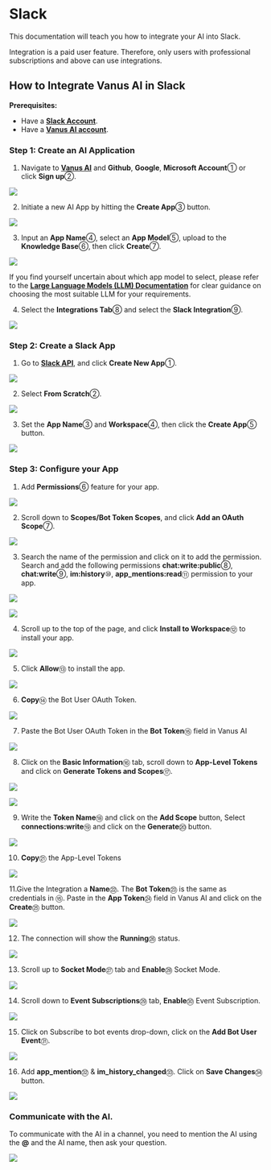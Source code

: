 # Slack

This documentation will teach you how to integrate your AI into Slack.

Integration is a paid user feature. Therefore, only users with professional subscriptions and above can use integrations.

## How to Integrate Vanus AI in Slack

**Prerequisites:**

- Have a **[Slack Account](https://slack.com)**.
- Have a **[Vanus AI account](https://ai.vanus.ai)**.

### Step 1: Create an AI Application

1. Navigate to **[Vanus AI](https://ai.vanus.ai)** and **Github**, **Google**, **Microsoft Account**① or click **Sign up**②.

![](images/integration_slack_1.webp)

2. Initiate a new AI App by hitting the **Create App**③ button.

![](images/integration_slack_2.webp)

3. Input an **App Name**④, select an **App Model**⑤, upload to the **Knowledge Base**⑥, then click **Create**⑦.

![](images/integration_slack_3.webp)

If you find yourself uncertain about which app model to select, please refer to the [**Large Language Models (LLM) Documentation**](https://docs.vanus.ai/vanus-ai/beginning/large-language-models/) for clear guidance on choosing the most suitable LLM for your requirements.

4. Select the **Integrations Tab**⑧ and select the **Slack Integration**⑨.

![](images/integration_slack_4.webp)


### Step 2: Create a Slack App

1. Go to **[Slack API](https://api.slack.com/apps)**, and click **Create New App**①.

![](images/integration_slack_5.webp)

2. Select **From Scratch**②.

![](images/integration_slack_6.webp)

3. Set the **App Name**③ and **Workspace**④, then click the **Create App**⑤ button.

![](images/integration_slack_7.webp)

### Step 3: Configure your App

1. Add **Permissions**⑥ feature for your app.

![](images/integration_slack_8.webp)

2. Scroll down to **Scopes/Bot Token Scopes**, and click **Add an OAuth Scope**⑦.

![](images/integration_slack_9.webp)

3. Search the name of the permission and click on it to add the permission. Search and add the following permissions **chat:write:public**⑧, **chat:write**⑨, **im:history**⑩, **app_mentions:read**⑪ permission to your app.

![](images/integration_slack_27.webp)

![](images/integration_slack_10.webp)

4. Scroll up to the top of the page, and click **Install to Workspace**⑫ to install your app.

![](images/integration_slack_11.webp)

5. Click **Allow**⑬ to install the app.

![](images/integration_slack_12.webp)

6. **Copy**⑭ the Bot User OAuth Token.

![](images/integration_slack_13.webp)

7. Paste the Bot User OAuth Token in the **Bot Token**⑮ field in Vanus AI

![](images/integration_slack_14.webp)

8. Click on the **Basic Information**⑯ tab, scroll down to **App-Level Tokens** and click on **Generate Tokens and Scopes**⑰.

![](images/integration_slack_26.webp)

![](images/integration_slack_15.webp)

9. Write the **Token Name**⑱ and click on the **Add Scope** button, Select **connections:write**⑲ and click on the **Generate**⑳ button.

![](images/integration_slack_17.webp)

10. **Copy**㉑ the App-Level Tokens 

![](images/integration_slack_18.webp)

11.Give the Integration a **Name**㉒. The **Bot Token**㉓ is the same as credentials in ⑮. Paste in the **App Token**㉔ field in Vanus AI and click on the **Create**㉕ button.

![](images/integration_slack_19.webp)

12. The connection will show the **Running**㉖ status.

![](images/integration_slack_20.webp)

13. Scroll up to **Socket Mode**㉗ tab and **Enable**㉘ Socket Mode.

![](images/integration_slack_21.webp)

14. Scroll down to **Event Subscriptions**㉙ tab, **Enable**㉚ Event Subscription.

![](images/integration_slack_22.webp)

15. Click on Subscribe to bot events drop-down, click on the **Add Bot User Event**㉛.

![](images/integration_slack_23.webp)

16. Add **app_mention**㉜ & **im_history_changed**㉝. Click on **Save Changes**㉞ button.

![](images/integration_slack_24.webp)


### Communicate with the AI.

To communicate with the AI in a channel, you need to mention the AI using the **@** and the AI name, then ask your question.

![](images/integration_slack_25.webp)


